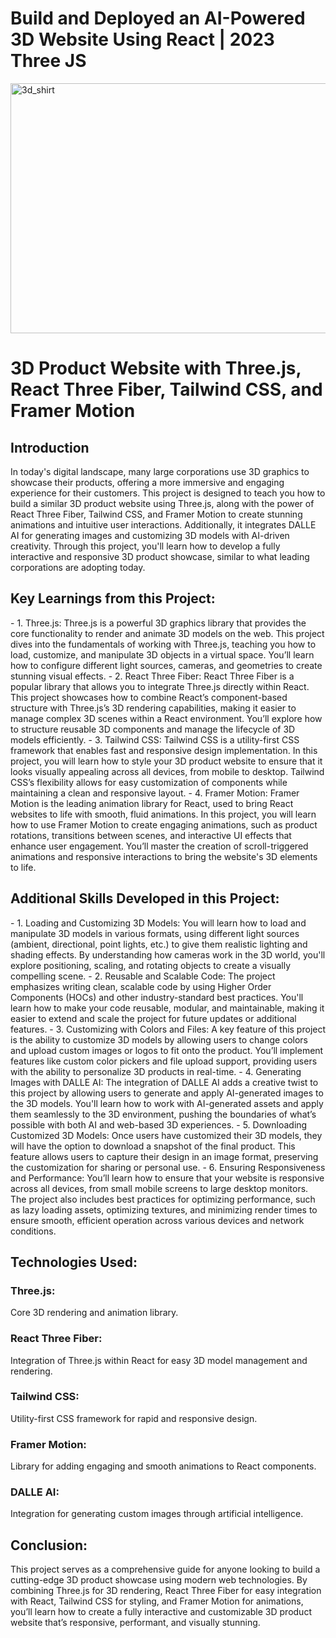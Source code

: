 
# Build and Deployed an AI-Powered 3D Website Using React | 2023 Three JS 
<img position="center" height= "400" width="700" alt="3d_shirt" src="https://github.com/Dhanwi/threeD_Shirt_Generator/assets/86427983/ecf054cc-ceeb-4a49-8bef-7641acc35120">


# 3D Product Website with Three.js, React Three Fiber, Tailwind CSS, and Framer Motion
<h2>Introduction</h2>
In today's digital landscape, many large corporations use 3D graphics to showcase their products, offering a more immersive and engaging experience for their customers. This project is designed to teach you how to build a similar 3D product website using Three.js, along with the power of React Three Fiber, Tailwind CSS, and Framer Motion to create stunning animations and intuitive user interactions. Additionally, it integrates DALLE AI for generating images and customizing 3D models with AI-driven creativity. Through this project, you'll learn how to develop a fully interactive and responsive 3D product showcase, similar to what leading corporations are adopting today.

<h2>Key Learnings from this Project:</h2>
- 1. Three.js:
Three.js is a powerful 3D graphics library that provides the core functionality to render and animate 3D models on the web. This project dives into the fundamentals of working with Three.js, teaching you how to load, customize, and manipulate 3D objects in a virtual space. You’ll learn how to configure different light sources, cameras, and geometries to create stunning visual effects.
- 2. React Three Fiber:
React Three Fiber is a popular library that allows you to integrate Three.js directly within React. This project showcases how to combine React’s component-based structure with Three.js’s 3D rendering capabilities, making it easier to manage complex 3D scenes within a React environment. You’ll explore how to structure reusable 3D components and manage the lifecycle of 3D models efficiently.
- 3. Tailwind CSS:
Tailwind CSS is a utility-first CSS framework that enables fast and responsive design implementation. In this project, you will learn how to style your 3D product website to ensure that it looks visually appealing across all devices, from mobile to desktop. Tailwind CSS’s flexibility allows for easy customization of components while maintaining a clean and responsive layout.
- 4. Framer Motion:
Framer Motion is the leading animation library for React, used to bring React websites to life with smooth, fluid animations. In this project, you will learn how to use Framer Motion to create engaging animations, such as product rotations, transitions between scenes, and interactive UI effects that enhance user engagement. You’ll master the creation of scroll-triggered animations and responsive interactions to bring the website's 3D elements to life.
<h2>Additional Skills Developed in this Project:</h2>
- 1. Loading and Customizing 3D Models:
You will learn how to load and manipulate 3D models in various formats, using different light sources (ambient, directional, point lights, etc.) to give them realistic lighting and shading effects. By understanding how cameras work in the 3D world, you'll explore positioning, scaling, and rotating objects to create a visually compelling scene.
- 2. Reusable and Scalable Code:
The project emphasizes writing clean, scalable code by using Higher Order Components (HOCs) and other industry-standard best practices. You'll learn how to make your code reusable, modular, and maintainable, making it easier to extend and scale the project for future updates or additional features.
- 3. Customizing with Colors and Files:
A key feature of this project is the ability to customize 3D models by allowing users to change colors and upload custom images or logos to fit onto the product. You’ll implement features like custom color pickers and file upload support, providing users with the ability to personalize 3D products in real-time.
- 4. Generating Images with DALLE AI:
The integration of DALLE AI adds a creative twist to this project by allowing users to generate and apply AI-generated images to the 3D models. You'll learn how to work with AI-generated assets and apply them seamlessly to the 3D environment, pushing the boundaries of what’s possible with both AI and web-based 3D experiences.
- 5. Downloading Customized 3D Models:
Once users have customized their 3D models, they will have the option to download a snapshot of the final product. This feature allows users to capture their design in an image format, preserving the customization for sharing or personal use.
- 6. Ensuring Responsiveness and Performance:
You’ll learn how to ensure that your website is responsive across all devices, from small mobile screens to large desktop monitors. The project also includes best practices for optimizing performance, such as lazy loading assets, optimizing textures, and minimizing render times to ensure smooth, efficient operation across various devices and network conditions.
<h2>Technologies Used:</h2>
<h3>Three.js:</h3> Core 3D rendering and animation library.
<h3>React Three Fiber:</h3> Integration of Three.js within React for easy 3D model management and rendering.
<h3>Tailwind CSS:</h3> Utility-first CSS framework for rapid and responsive design.
<h3>Framer Motion:</h3> Library for adding engaging and smooth animations to React components.
<h3>DALLE AI:</h3> Integration for generating custom images through artificial intelligence.
<h2>Conclusion:</h2>
This project serves as a comprehensive guide for anyone looking to build a cutting-edge 3D product showcase using modern web technologies. By combining Three.js for 3D rendering, React Three Fiber for easy integration with React, Tailwind CSS for styling, and Framer Motion for animations, you’ll learn how to create a fully interactive and customizable 3D product website that’s responsive, performant, and visually stunning.







